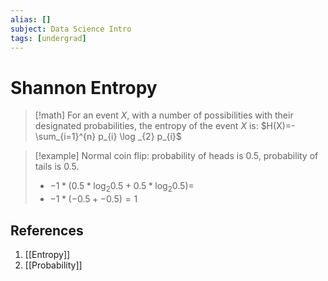 ```yaml
---
alias: []
subject: Data Science Intro
tags: [undergrad]
---
```

# Shannon Entropy

> [!math]
> For an event $X$, with a number of possibilities with their designated probabilities, the entropy of the event $X$ is:
> $H(X)=-\sum_{i=1}^{n} p_{i} \log _{2} p_{i}$

> [!example]
> Normal coin flip: probability of heads is 0.5, probability of tails is 0.5.
> - $-1*(0.5 * \log_2 0.5 + 0.5 * \log_2 0.5) =$
> - $-1*(-0.5 + -0.5) = 1$

## References
1. [[Entropy]]
2. [[Probability]]